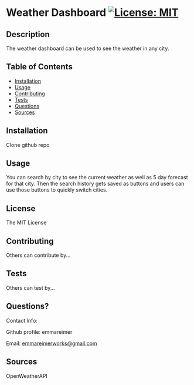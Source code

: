 

# Weather Dashboard [![License: MIT](https://img.shields.io/badge/License-MIT-yellow.svg)](https://opensource.org/licenses/MIT)
  
## Description
The weather dashboard can be used to see the weather in any city.
  
## Table of Contents
- [Installation](#installation)
- [Usage](#usage)
- [Contributing](#contributing)
- [Tests](#tests)
- [Questions](#questions)
- [Sources](#sources)

## Installation
Clone github repo
  
## Usage
You can search by city to see the current weather as well as 5 day forecast for that city. Then the search history gets saved as buttons and users can use those buttons to quickly switch cities.

## License
The MIT License
    
## Contributing
Others can contribute by...

## Tests
Others can test by...

## Questions?

Contact Info:

Github profile: emmareimer

Email: emmareimerworks@gmail.com

## Sources
OpenWeatherAPI
  
    